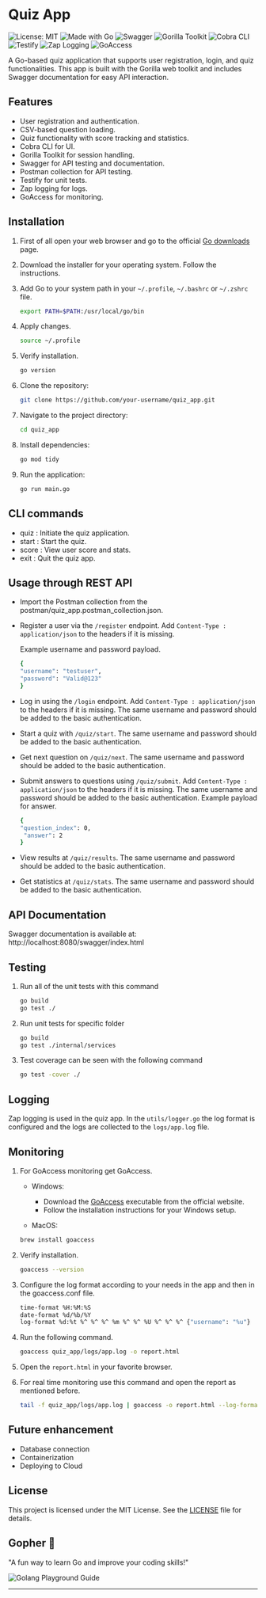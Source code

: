 # Quiz App

![License: MIT](https://img.shields.io/badge/License-MIT-yellow.svg)
![Made with Go](https://img.shields.io/badge/Made%20with-Go-00ADD8?style=for-the-badge&logo=go)
![Swagger](https://img.shields.io/badge/Swagger-API%20Docs-green?style=for-the-badge&logo=swagger)
![Gorilla Toolkit](https://img.shields.io/badge/Gorilla-Toolkit-blue?style=for-the-badge&logo=go)
![Cobra CLI](https://img.shields.io/badge/Cobra-CLI-purple?style=for-the-badge&logo=go)
![Testify](https://img.shields.io/badge/Testify-Go%20Testing-orange?style=for-the-badge&logo=go)
![Zap Logging](https://img.shields.io/badge/Zap-Logging-blueviolet?style=for-the-badge&logo=go)
![GoAccess](https://img.shields.io/badge/GoAccess-Log%20Analyzer-darkgreen?style=for-the-badge&logo=go)


A Go-based quiz application that supports user registration, login, and quiz functionalities. This app is built with the Gorilla web toolkit and includes Swagger documentation for easy API interaction.

## Features

- User registration and authentication.
- CSV-based question loading.
- Quiz functionality with score tracking and statistics.
- Cobra CLI for UI.
- Gorilla Toolkit for session handling.
- Swagger for API testing and documentation.
- Postman collection for API testing.
- Testify for unit tests.
- Zap logging for logs.
- GoAccess for monitoring.

## Installation

1. First of all open your web browser and go to the official [Go downloads](https://go.dev/dl/) page.

2. Download the installer for your operating system. Follow the instructions.

3. Add Go to your system path in your `~/.profile`, `~/.bashrc` or `~/.zshrc` file.
    ```bash
    export PATH=$PATH:/usr/local/go/bin
    ```
4. Apply changes.
    ```bash
    source ~/.profile
    ```
5. Verify installation.
    ```bash
    go version
    ```
6. Clone the repository:
   ```bash
   git clone https://github.com/your-username/quiz_app.git
   ```
7. Navigate to the project directory:
    ```bash
    cd quiz_app
    ```
8. Install dependencies:
    ```bash
    go mod tidy
    ```
9. Run the application:
    ```bash
    go run main.go
    ```

## CLI commands

- quiz : Initiate the quiz application.
- start : Start the quiz.
- score : View user score and stats.
- exit : Quit the quiz app.

## Usage through REST API

- Import the Postman collection from the postman/quiz_app.postman_collection.json.
- Register a user via the `/register` endpoint.
    Add `Content-Type : application/json` to the headers if it is missing.
    
    Example username and password payload.
    ```bash
    {
    "username": "testuser",
    "password": "Valid@123"
    }
    ```
- Log in using the `/login` endpoint. Add `Content-Type : application/json` to the headers if it is missing. The same username and password should be added to the basic authentication.
- Start a quiz with `/quiz/start`. The same username and password should be added to the basic authentication.
- Get next question on `/quiz/next`. The same username and password should be added to the basic authentication.
- Submit answers to questions using `/quiz/submit`.  Add `Content-Type : application/json` to the headers if it is missing. The same username and password should be added to the basic authentication.
    Example payload for answer.
    ```bash
    {
    "question_index": 0,
     "answer": 2
    }
    ```
- View results at `/quiz/results`. The same username and password should be added to the basic authentication.
- Get statistics at `/quiz/stats`. The same username and password should be added to the basic authentication.

## API Documentation

Swagger documentation is available at: http://localhost:8080/swagger/index.html

## Testing 

1. Run all of the unit tests with this command
    ```bash
    go build
    go test ./
    ```
2. Run unit tests for specific folder
    ```bash
    go build
    go test ./internal/services
    ```
3. Test coverage can be seen with the following command
    ```bash
    go test -cover ./

## Logging

Zap logging is used in the quiz app. 
    In the `utils/logger.go` the log format is configured and the logs are collected to the `logs/app.log` file.

## Monitoring

1. For GoAccess monitoring get GoAccess.
    - Windows:
        - Download the [GoAccess](https://goaccess.io/) executable from the official website.
        - Follow the installation instructions for your Windows setup.

   - MacOS: 
    ```bash
    brew install goaccess
    ```
2. Verify installation.
    ```bash
    goaccess --version
    ```
3. Configure the log format according to your needs in the app and then in the goaccess.conf file.
    ```bash
    time-format %H:%M:%S
    date-format %d/%b/%Y
    log-format %d:%t %^ %^ %^ %m %^ %^ %U %^ %^ %^ {"username": "%u"}
    ```
4. Run the following command.
    ```bash
    goaccess quiz_app/logs/app.log -o report.html
    ```
5. Open the `report.html` in your favorite browser.
6. For real time monitoring use this command and open the report as mentioned before.

    ```bash
    tail -f quiz_app/logs/app.log | goaccess -o report.html --log-format=COMBINED
    ```

## Future enhancement

- Database connection
- Containerization
- Deploying to Cloud 

## License

This project is licensed under the MIT License. See the [LICENSE](LICENSE) file for details.

## Gopher  🐹

"A fun way to learn Go and improve your coding skills!"

![Golang Playground Guide](https://withcodeexample.com/wp-content/uploads/2025/01/golang-playground-guide-image.jpg)

---
